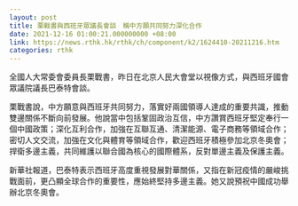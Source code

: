 ```yaml
---
layout: post
title: 栗戰書與西班牙眾議長會談　稱中方願共同努力深化合作
date: 2021-12-16 01:00:21.000000000 +08:00
link: https://news.rthk.hk/rthk/ch/component/k2/1624410-20211216.htm
categories: rthk
---
```


全國人大常委會委員長栗戰書，昨日在北京人民大會堂以視像方式，與西班牙國會眾議院議長巴泰特會談。

栗戰書說，中方願意與西班牙共同努力，落實好兩國領導人達成的重要共識，推動雙邊關係不斷向前發展。他說當中包括鞏固政治互信，中方讚賞西班牙堅定奉行一個中國政策；深化互利合作，加強在互聯互通、清潔能源、電子商務等領域合作；密切人文交流，加強在文化與體育等領域合作，歡迎西班牙積極參加北京冬奧會；捍衛多邊主義，共同維護以聯合國為核心的國際體系，反對單邊主義及保護主義。

新華社報道，巴泰特表示西班牙高度重視發展對華關係，又指在新冠疫情的嚴峻挑戰面前，更凸顯全球合作的重要性，應始終堅持多邊主義。她又說預祝中國成功舉辦北京冬奧會。
